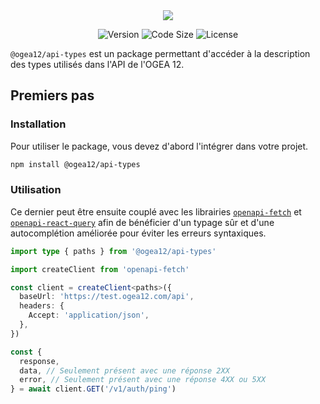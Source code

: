 <div align="center">
  <img src="https://github.com/user-attachments/assets/ab6ed207-c1a4-426c-b8a2-8863d9331fd4" />
</div>

<div align="center">

![Version](https://img.shields.io/npm/v/@ogea12/api-types?style=for-the-badge&colorA=4c566a&colorB=5382a1&logo=npm&logoColor=white)
![Code Size](https://img.shields.io/github/languages/code-size/ogea12/api-types?style=for-the-badge&colorA=4c566a&colorB=ebcb8b&logo=github&logoColor=white)
![License](https://img.shields.io/github/license/ogea12/api-types?style=for-the-badge&colorA=4c566a&colorB=a3be8c)

</div>

`@ogea12/api-types` est un package permettant d'accéder à la description des types utilisés dans l'API de l'OGEA 12.

## Premiers pas

### Installation

Pour utiliser le package, vous devez d'abord l'intégrer dans votre projet.

```bash
npm install @ogea12/api-types
```

### Utilisation

Ce dernier peut être ensuite couplé avec les librairies [`openapi-fetch`](https://www.npmjs.com/package/openapi-fetch) et [`openapi-react-query`](https://www.npmjs.com/package/openapi-react-query) afin de bénéficier d'un typage sûr et d'une autocomplétion améliorée pour éviter les erreurs syntaxiques.

```ts
import type { paths } from '@ogea12/api-types'

import createClient from 'openapi-fetch'

const client = createClient<paths>({
  baseUrl: 'https://test.ogea12.com/api',
  headers: {
    Accept: 'application/json',
  },
})

const {
  response,
  data, // Seulement présent avec une réponse 2XX
  error, // Seulement présent avec une réponse 4XX ou 5XX
} = await client.GET('/v1/auth/ping')
```
